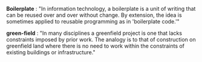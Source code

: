 **Boilerplate** : 
"In information technology, a boilerplate is a unit of writing that can be reused over and over without change. By extension, the idea is sometimes applied to reusable programming as in 'boilerplate code.'"

**green-field** : 
"In many disciplines a greenfield project is one that lacks constraints imposed by prior work. The analogy is to that of construction on greenfield land where there is no need to work within the constraints of existing buildings or infrastructure."

